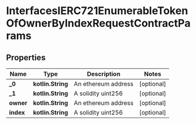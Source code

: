 
# InterfacesIERC721EnumerableTokenOfOwnerByIndexRequestContractParams

## Properties
Name | Type | Description | Notes
------------ | ------------- | ------------- | -------------
**_0** | **kotlin.String** | An ethereum address |  [optional]
**_1** | **kotlin.String** | A solidity uint256 |  [optional]
**owner** | **kotlin.String** | An ethereum address |  [optional]
**index** | **kotlin.String** | A solidity uint256 |  [optional]




